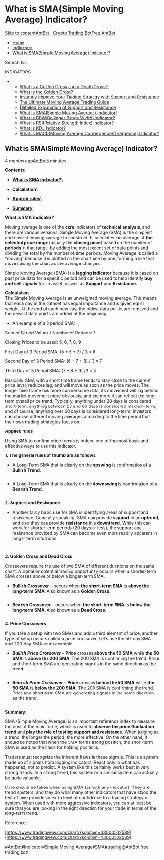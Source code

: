 # What is SMA(Simple Moving Average) Indicator?

[Skip to content](https://www.antrade.io/guide/docs/en/ma-indicator/#content)[AntBot | Crypto Trading Bot](https://www.antrade.io/guide/docs/en/)[Free AntBot](https://antrade.io/)

* [Home](https://www.antrade.io/guide/docs/en)
* [Indicators](https://www.antrade.io/guide/docs/en/indicators/)
* [What is SMA(Simple Moving Average) Indicator?](https://www.antrade.io/guide/docs/en/ma-indicator/)

Search for:

INDICATORS

*
  * [What is a Golden Cross and a Death Cross? ](https://www.antrade.io/guide/docs/en/what-is-a-golden-cross-and-a-death-cross/)
  * [What is the Golden Cross?](https://www.antrade.io/guide/docs/en/what-is-the-golden-cross/)
  * [Instantly Improve Your Trading Strategy with Support and Resistance](https://www.antrade.io/guide/docs/en/instantly-improve-your-trading-strategy-with-support-and-resistance/)
  * [The Ultimate Moving Average Trading Guide](https://www.antrade.io/guide/docs/en/the-ultimate-moving-average-trading-guide/)
  * [Detailed Explanation of Support and Resistance](https://www.antrade.io/guide/docs/en/support-resistance/)
  * [What is SMA(Simple Moving Average) Indicator?](https://www.antrade.io/guide/docs/en/ma-indicator/)
  * [What is BBW(Bollinger Bands Width) Indicator?](https://www.antrade.io/guide/docs/en/bbw-indicator/)
  * [What is RSI(Relative Strength Index) Indicator?](https://www.antrade.io/guide/docs/en/rsi-indicator/)
  * [What is KDJ Indicator?](https://www.antrade.io/guide/docs/en/kdj-indicator/)
  * [What is MACD(Moving Average Convergence/Divergence) Indicator?](https://www.antrade.io/guide/docs/en/macd-indicator/)

## What is SMA(Simple Moving Average) Indicator?

4 months ago[AntBot](https://www.antrade.io/guide/docs/en/author/antbot/)5 minutes

**Contents:**

* [**What is SMA indicator?**](https://www.antrade.io/guide/docs/en/ma-indicator/#SMA)\

* [**Calculation**](https://www.antrade.io/guide/docs/en/ma-indicator/#Calculation)\

* [**Applied rules**](https://www.antrade.io/guide/docs/en/ma-indicator/#rules)\

* [**Summary**](https://www.antrade.io/guide/docs/en/ma-indicator/#Summary)

**What is SMA** **indicator?**

Moving average is one of the **core** indicators of **technical analysis**, and there are various versions. Simple Moving Average (SMA) is the simplest and easiest moving average to construct. It calculates the average of **the selected price range** (usually the **closing price**) based on the number of **periods** in that range, by adding the most recent set of data points and dividing the total by the number of time periods. Moving Average is called a “moving” because it is plotted on the chart one by one, forming a line that moves along the chart as the average changes.

Simple Moving Average (SMA) is a **lagging indicator** because it is based on past price data for a specific period and can be used to help identify **buy and sell signals** for an asset, as well as **Support** and **Resistance.**

**Calculation**\
The Simple Moving Average is an unweighted moving average. This means that each day in the dataset has equal importance and is given equal weight. At the end of each new day, the oldest data points are removed and the newest data points are added at the beginning.

* An example of a 3 period SMA:

Sum of Period Values / Number of Periods: 3

Closing Prices to be used: 5, 6, 7, 8, 9

First Day of 3 Period SMA: (5 + 6 + 7) / 3 = 6

Second Day of 3 Period SMA: (6 + 7 + 8) / 3 = 7

Third Day of 3 Period SMA: (7 + 8 + 9) /3 = 8

Basically, SMA with a short time frame tends to stay close to the current price level, reduces lag, and will move as soon as the price moves. The longer time frame has more cumbersome data, its movement will lag behind the market movement more obviously, and the more it can reflect the long-term overall price trend. Typically, anything under 20 days is considered short-term, anything between 20 and 60 days is considered medium-term, and of course, anything over 60 days is considered long-term. Investors can choose different moving averages according to the time period that their own trading strategies focus on.

**Applied rules**

Using SMA to confirm price trends is indeed one of the most basic and effective ways to use this indicator.

**1. The general rules of thumb are as follows:**

* A Long-Term SMA that is clearly on the **upswing** is confirmation of a **Bullish Trend**.

<figure><img src="https://antrade.io/guide/docs/en/wp-content/uploads/2022/11/%E7%9C%8B%E6%B6%A8.jpg" alt=""><figcaption></figcaption></figure>

* A Long-Term SMA that is clearly on the **downswing** is confirmation of a **Bearish Trend**.

<figure><img src="https://antrade.io/guide/docs/en/wp-content/uploads/2022/11/%E7%9C%8B%E8%B7%8C.jpg" alt=""><figcaption></figcaption></figure>

**2. Support and Resistance**

* Another fairly basic use for SMA is identifying areas of support and resistance. Generally speaking, SMA can provide **support** in an **uptrend**, and also they can provide **resistance** in a **downtrend**. While this can work for shorter term periods (20 days or less), the support and resistance provided by SMA can become even more readily apparent in longer term situations.

<figure><img src="https://antrade.io/guide/docs/en/wp-content/uploads/2022/11/%E6%94%AF%E6%92%91.jpg" alt=""><figcaption></figcaption></figure>

<figure><img src="https://antrade.io/guide/docs/en/wp-content/uploads/2022/11/%E9%98%BB%E5%8A%9B.jpg" alt=""><figcaption></figcaption></figure>

**3. Golden Cross and Dead Cross**

Crossovers require the use of two SMA of different durations on the same chart. A signal or potential trading opportunity occurs when a shorter-term SMA crosses above or below a longer-term SMA.

* **Bullish Crossover** – occurs when **the short-term SMA** is **above** **the long-term SMA**. Also known as a **Golden Cross**.

<figure><img src="https://antrade.io/guide/docs/en/wp-content/uploads/2022/11/%E9%87%91%E5%8F%891.jpg" alt=""><figcaption></figcaption></figure>

* **Bearish Crossover** – occurs when **the short-term SMA** is **below the long-term SMA**. Also known as a **Dead Cross**.

<figure><img src="https://antrade.io/guide/docs/en/wp-content/uploads/2022/11/%E6%AD%BB%E5%8F%89.jpg" alt=""><figcaption></figcaption></figure>

**4. Price Crossovers**

If you take a setup with two SMAs and add a third element of price, another type of setup occurs called a price crossover. Let’s use the 50-day SMA and 200-day SMA as an example.

* _**Bullish Price Crossover**_ – **Price** crosses **above the 50 SMA** while **the 50 SMA** is **above the 200 SMA**. The 200 SMA is confirming the trend. Price and short term SMA are generating signals in the same direction as the trend.

<figure><img src="https://antrade.io/guide/docs/en/wp-content/uploads/2022/11/%E9%87%91%E5%8F%892.jpg" alt=""><figcaption></figcaption></figure>

* _**Bearish Price Crossover**_ – **Price** crosses **below the 50 SMA** while **the 50 SMA** is **below the 200 SMA**. The 200 SMA is confirming the trend. Price and short term SMA are generating signals in the same direction as the trend.

<figure><img src="https://antrade.io/guide/docs/en/wp-content/uploads/2022/11/%E6%AD%BB%E5%8F%892.jpg" alt=""><figcaption></figcaption></figure>

**Summary:**

SMA (Simple Moving Average) is an important reference index to measure the cost of the main force, which is used to **observe the price fluctuation trend** and **play the role of testing support and resistance**. When judging as a trend, the longer the period, the more effective. On the other hand, it should be noted that when the SMA forms a long position, the short-term SMA is used as the basis for holding positions.

Traders must recognize the inherent flaws in these signals. This is a system made up of signals from lagging indicators. React only to what has happened, not to predict. A system like this certainly works best in very strong trends. In a strong trend, this system or a similar system can actually be quite valuable.

Care should be taken when using SMA (as with any indicator). They are trend spotters, and they do what many other indicators that have stood the test of time provide an extra level of confidence to a trading strategy or system. When used with more aggressive indicators, you can at least be sure that you are looking in the right direction for your trade in terms of the long-term trend.

Reference:

[https://www.tradingview.com/chart/?solution=43000502589](https://www.tradingview.com/chart/?solution=43000502589)

[#AntBot](https://www.antrade.io/guide/docs/en/tag/antbot/)[#Indicator](https://www.antrade.io/guide/docs/en/tag/indicator/)[#Simple Moving Average](https://www.antrade.io/guide/docs/en/tag/simple-moving-average/)[#SMA](https://www.antrade.io/guide/docs/en/tag/sma/)[#trading](https://www.antrade.io/guide/docs/en/tag/trading/)@AntBot free trading bot\
